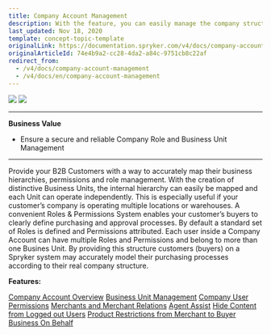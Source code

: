 ```yaml
---
title: Company Account Management
description: With the feature, you can easily manage the company structure and set roles, users, and permissions.
last_updated: Nov 18, 2020
template: concept-topic-template
originalLink: https://documentation.spryker.com/v4/docs/company-account-management
originalArticleId: 74e4b9a2-cc28-4da2-a84c-9751cb8c22af
redirect_from:
  - /v4/docs/company-account-management
  - /v4/docs/en/company-account-management
---
```


<div class='feature-text'>
    <div class='feature-images'>
    <img class="light-mode" src="https://spryker.s3.eu-central-1.amazonaws.com/docs/Document+360/Capabilities+icons/light/company+account+management.svg"/>
    <img class="dark-mode" src="https://spryker.s3.eu-central-1.amazonaws.com/docs/Document+360/Capabilities+icons/dark/Company+Account+Management.svg"/>
    </div>
    <div class="feature-text-wrap">

***
**Business Value**
* Ensure a secure and reliable Company Role and Business Unit Management
***
Provide your B2B Customers with a way to accurately map their business hierarchies, permissions and role management. With the creation of distinctive Business Units, the internal hierarchy can easily be mapped and each Unit can operate independently. This is especially useful if your customer’s company is operating multiple locations or warehouses. A convenient Roles & Permissions System enables your customer’s buyers to clearly define purchasing and approval processes. By default a standard set of Roles is defined and Permissions attributed. Each user inside a Company Account can have multiple Roles and Permissions and belong to more than one Busines Unit. By providing this structure customers (buyers) on a Spryker system may accurately model their purchasing processes according to their real company structure.
    </div>
</div>

**Features:**

<div>
<a class="feature-link" href="/docs/scos/user/features/{{page.version}}/company-account-feature-overview/company-accounts-overview.html">Company Account Overview</a>    
<a class="feature-link" href="/docs/scos/user/features/{{page.version}}/company-account-feature-overview/business-units-overview.html">Business Unit Management</a>
<a class="feature-link" href="/docs/scos/user/features/{{page.version}}/company-account-feature-overview/company-user-roles-and-permissions-overview.html">Company User Permissions</a>
<a class="feature-link" href="/docs/scos/user/features/{{page.version}}/merchant-b2b-contracts-feature-overview.html">Merchants and Merchant Relations</a>
<a class="feature-link" href="/docs/scos/user/features/{{page.version}}/agent-assist-feature-overview.html">Agent Assist</a>
<a class="feature-link" href="/docs/scos/user/features/{{page.version}}/customer-access-feature-overview.html">Hide Content from Logged out Users</a>
<a class="feature-link" href="/docs/scos/user/features/{{page.version}}/merchant-product-restrictions-feature-overview.html">Product Restrictions from Merchant to Buyer</a>
<a class="feature-link" href="/docs/scos/user/features/{{page.version}}/company-account-feature-overview/business-on-behalf-overview.html">Business On Behalf</a>
</div>
